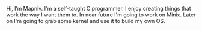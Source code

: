 Hi, I’m Mapniv.
I'm a self-taught C programmer. I enjoy creating things that work the way I want them to.
In near future I'm going to work on Minix.
Later on I'm going to grab some kernel and use it to build my own OS.

<!---
Mapniv/Mapniv is a ✨ special ✨ repository because its `README.md` (this file) appears on your GitHub profile.
You can click the Preview link to take a look at your changes.
--->

